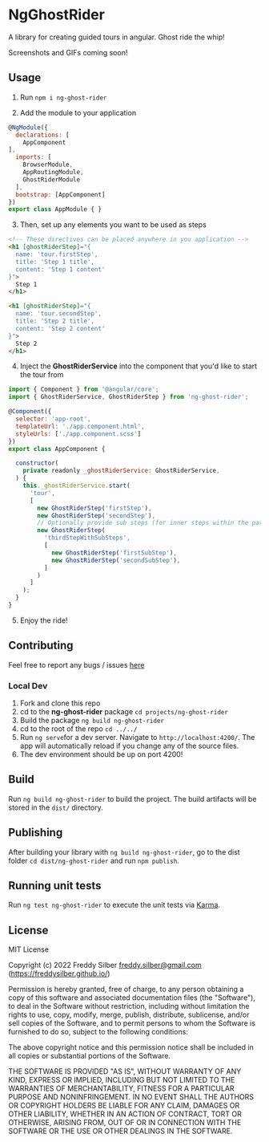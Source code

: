 # NgGhostRider

A library for creating guided tours in angular.
Ghost ride the whip!

Screenshots and GIFs coming soon!

## Usage

1. Run ```npm i ng-ghost-rider```

2. Add the module to your application
```javascript
@NgModule({
  declarations: [
    AppComponent
],
  imports: [
    BrowserModule,
    AppRoutingModule,
    GhostRiderModule
  ],
  bootstrap: [AppComponent]
})
export class AppModule { }
```

3. Then, set up any elements you want to be used as steps
```html
<!-- These directives can be placed anywhere in you application -->
<h1 [ghostRiderStep]="{
  name: 'tour.firstStep',
  title: 'Step 1 title',
  content: 'Step 1 content'
}">
  Step 1
</h1>

<h1 [ghostRiderStep]="{
  name: 'tour.secondStep',
  title: 'Step 2 title',
  content: 'Step 2 content'
}">
  Step 2
</h1>
```

4. Inject the **GhostRiderService** into the component that you'd like to start the tour from
```javascript
import { Component } from '@angular/core';
import { GhostRiderService, GhostRiderStep } from 'ng-ghost-rider';

@Component({
  selector: 'app-root',
  templateUrl: './app.component.html',
  styleUrls: ['./app.component.scss']
})
export class AppComponent {

  constructor(
    private readonly _ghostRiderService: GhostRiderService,
  ) {
    this._ghostRiderService.start(
      'tour',
      [
        new GhostRiderStep('firstStep'),
        new GhostRiderStep('secondStep'),
        // Optionally provide sub steps (for inner steps within the parent step)
        new GhostRiderStep(
          'thirdStepWithSubSteps',
          [
            new GhostRiderStep('firstSubStep'),
            new GhostRiderStep('secondSubStep'),
          ]
        )
      ]
    );
  }
}
```

5. Enjoy the ride!

## Contributing
Feel free to report any bugs / issues [here](https://github.com/freddysilber/ghost-rider/issues)

### Local Dev
1. Fork and clone this repo
2. cd to the **ng-ghost-rider** package ```cd projects/ng-ghost-rider```
3. Build the package ```ng build ng-ghost-rider```
4. cd to the root of the repo ```cd ../../```
5. Run ```ng serve```for a dev server. Navigate to `http://localhost:4200/`. The app will automatically reload if you change any of the source files.
6. The dev environment should be up on port 4200!

## Build

Run `ng build ng-ghost-rider` to build the project. The build artifacts will be stored in the `dist/` directory.

## Publishing

After building your library with `ng build ng-ghost-rider`, go to the dist folder `cd dist/ng-ghost-rider` and run `npm publish`.

## Running unit tests

Run `ng test ng-ghost-rider` to execute the unit tests via [Karma](https://karma-runner.github.io).

## License

MIT License

Copyright (c) 2022 Freddy Silber <freddy.silber@gmail.com> (https://freddysilber.github.io/)

Permission is hereby granted, free of charge, to any person obtaining a copy
of this software and associated documentation files (the "Software"), to deal
in the Software without restriction, including without limitation the rights
to use, copy, modify, merge, publish, distribute, sublicense, and/or sell
copies of the Software, and to permit persons to whom the Software is
furnished to do so, subject to the following conditions:

The above copyright notice and this permission notice shall be included in all
copies or substantial portions of the Software.

THE SOFTWARE IS PROVIDED "AS IS", WITHOUT WARRANTY OF ANY KIND, EXPRESS OR
IMPLIED, INCLUDING BUT NOT LIMITED TO THE WARRANTIES OF MERCHANTABILITY,
FITNESS FOR A PARTICULAR PURPOSE AND NONINFRINGEMENT. IN NO EVENT SHALL THE
AUTHORS OR COPYRIGHT HOLDERS BE LIABLE FOR ANY CLAIM, DAMAGES OR OTHER
LIABILITY, WHETHER IN AN ACTION OF CONTRACT, TORT OR OTHERWISE, ARISING FROM,
OUT OF OR IN CONNECTION WITH THE SOFTWARE OR THE USE OR OTHER DEALINGS IN THE
SOFTWARE.
